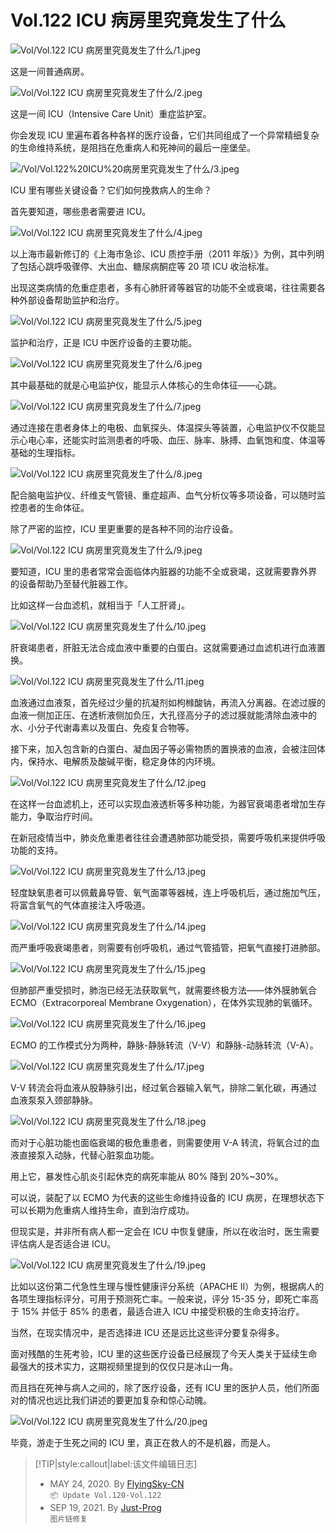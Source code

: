 # Vol.122 ICU 病房里究竟发生了什么

![Vol/Vol.122 ICU 病房里究竟发生了什么/1.jpeg](https://file.hsyhx.top/iPaperClipICU/web/assets/image/文字稿/Vol/Vol.122%20ICU%20病房里究竟发生了什么/1.jpeg?imageMogr2/format/avif)

这是一间普通病房。

![Vol/Vol.122 ICU 病房里究竟发生了什么/2.jpeg](https://file.hsyhx.top/iPaperClipICU/web/assets/image/文字稿/Vol/Vol.122%20ICU%20病房里究竟发生了什么/2.jpeg?imageMogr2/format/avif)

这是一间 ICU（Intensive Care Unit）重症监护室。

你会发现 ICU 里遍布着各种各样的医疗设备，它们共同组成了一个异常精细复杂的生命维持系统，是阻挡在危重病人和死神间的最后一座堡垒。

![/Vol/Vol.122%20ICU%20病房里究竟发生了什么/3.jpeg](https://file.hsyhx.top/iPaperClipICU/web/assets/image/文字稿/Vol/Vol.122%20ICU%20病房里究竟发生了什么/3.jpeg?imageMogr2/format/avif)

ICU 里有哪些关键设备？它们如何挽救病人的生命？

首先要知道，哪些患者需要进 ICU。

![Vol/Vol.122 ICU 病房里究竟发生了什么/4.jpeg](https://file.hsyhx.top/iPaperClipICU/web/assets/image/文字稿/Vol/Vol.122%20ICU%20病房里究竟发生了什么/4.jpeg?imageMogr2/format/avif)

以上海市最新修订的《上海市急诊、ICU 质控手册（2011 年版）》为例，其中列明了包括心跳呼吸骤停、大出血、糖尿病酮症等 20 项 ICU 收治标准。

出现这类病情的危重症患者，多有心肺肝肾等器官的功能不全或衰竭，往往需要各种外部设备帮助监护和治疗。

![Vol/Vol.122 ICU 病房里究竟发生了什么/5.jpeg](https://file.hsyhx.top/iPaperClipICU/web/assets/image/文字稿/Vol/Vol.122%20ICU%20病房里究竟发生了什么/5.jpeg?imageMogr2/format/avif)

监护和治疗，正是 ICU 中医疗设备的主要功能。

![Vol/Vol.122 ICU 病房里究竟发生了什么/6.jpeg](https://file.hsyhx.top/iPaperClipICU/web/assets/image/文字稿/Vol/Vol.122%20ICU%20病房里究竟发生了什么/6.jpeg?imageMogr2/format/avif)

其中最基础的就是心电监护仪，能显示人体核心的生命体征——心跳。

![Vol/Vol.122 ICU 病房里究竟发生了什么/7.jpeg](https://file.hsyhx.top/iPaperClipICU/web/assets/image/文字稿/Vol/Vol.122%20ICU%20病房里究竟发生了什么/7.jpeg?imageMogr2/format/avif)

通过连接在患者身体上的电极、血氧探头、体温探头等装置，心电监护仪不仅能显示心电心率，还能实时监测患者的呼吸、血压、脉率、脉搏、血氧饱和度、体温等基础的生理指标。

![Vol/Vol.122 ICU 病房里究竟发生了什么/8.jpeg](https://file.hsyhx.top/iPaperClipICU/web/assets/image/文字稿/Vol/Vol.122%20ICU%20病房里究竟发生了什么/8.jpeg?imageMogr2/format/avif)

配合脑电监护仪、纤维支气管镜、重症超声、血气分析仪等多项设备，可以随时监控患者的生命体征。

除了严密的监控，ICU 里更重要的是各种不同的治疗设备。

![Vol/Vol.122 ICU 病房里究竟发生了什么/9.jpeg](https://file.hsyhx.top/iPaperClipICU/web/assets/image/文字稿/Vol/Vol.122%20ICU%20病房里究竟发生了什么/9.jpeg?imageMogr2/format/avif)

要知道，ICU 里的患者常常会面临体内脏器的功能不全或衰竭，这就需要靠外界的设备帮助乃至替代脏器工作。

比如这样一台血滤机，就相当于「人工肝肾」。

![Vol/Vol.122 ICU 病房里究竟发生了什么/10.jpeg](https://file.hsyhx.top/iPaperClipICU/web/assets/image/文字稿/Vol/Vol.122%20ICU%20病房里究竟发生了什么/10.jpeg?imageMogr2/format/avif)

肝衰竭患者，肝脏无法合成血液中重要的白蛋白。这就需要通过血滤机进行血液置换。

![Vol/Vol.122 ICU 病房里究竟发生了什么/11.jpeg](https://file.hsyhx.top/iPaperClipICU/web/assets/image/文字稿/Vol/Vol.122%20ICU%20病房里究竟发生了什么/11.jpeg?imageMogr2/format/avif)

血液通过血液泵，首先经过少量的抗凝剂如枸橼酸钠，再流入分离器。在滤过膜的血液一侧加正压、在透析液侧加负压，大孔径高分子的滤过膜就能清除血液中的水、小分子代谢毒素以及蛋白、免疫复合物等。

接下来，加入包含新的白蛋白、凝血因子等必需物质的置换液的血液，会被注回体内，保持水、电解质及酸碱平衡，稳定身体的内环境。

![Vol/Vol.122 ICU 病房里究竟发生了什么/12.jpeg](https://file.hsyhx.top/iPaperClipICU/web/assets/image/文字稿/Vol/Vol.122%20ICU%20病房里究竟发生了什么/12.jpeg?imageMogr2/format/avif)

在这样一台血滤机上，还可以实现血液透析等多种功能，为器官衰竭患者增加生存能力，争取治疗时间。

在新冠疫情当中，肺炎危重患者往往会遭遇肺部功能受损，需要呼吸机来提供呼吸功能的支持。

![Vol/Vol.122 ICU 病房里究竟发生了什么/13.jpeg](https://file.hsyhx.top/iPaperClipICU/web/assets/image/文字稿/Vol/Vol.122%20ICU%20病房里究竟发生了什么/13.jpeg?imageMogr2/format/avif)

轻度缺氧患者可以佩戴鼻导管、氧气面罩等器械，连上呼吸机后，通过施加气压，将富含氧气的气体直接注入呼吸道。

![Vol/Vol.122 ICU 病房里究竟发生了什么/14.jpeg](https://file.hsyhx.top/iPaperClipICU/web/assets/image/文字稿/Vol/Vol.122%20ICU%20病房里究竟发生了什么/14.jpeg?imageMogr2/format/avif)

而严重呼吸衰竭患者，则需要有创呼吸机，通过气管插管，把氧气直接打进肺部。

![Vol/Vol.122 ICU 病房里究竟发生了什么/15.jpeg](https://file.hsyhx.top/iPaperClipICU/web/assets/image/文字稿/Vol/Vol.122%20ICU%20病房里究竟发生了什么/15.jpeg?imageMogr2/format/avif)

但肺部严重受损时，肺泡已经无法获取氧气，就需要终极方法——体外膜肺氧合 ECMO（Extracorporeal Membrane Oxygenation），在体外实现肺的氧循环。

![Vol/Vol.122 ICU 病房里究竟发生了什么/16.jpeg](https://file.hsyhx.top/iPaperClipICU/web/assets/image/文字稿/Vol/Vol.122%20ICU%20病房里究竟发生了什么/16.jpeg?imageMogr2/format/avif)

ECMO 的工作模式分为两种，静脉-静脉转流（V-V）和静脉-动脉转流（V-A）。

![Vol/Vol.122 ICU 病房里究竟发生了什么/17.jpeg](https://file.hsyhx.top/iPaperClipICU/web/assets/image/文字稿/Vol/Vol.122%20ICU%20病房里究竟发生了什么/17.jpeg?imageMogr2/format/avif)

V-V 转流会将血液从股静脉引出，经过氧合器输入氧气，排除二氧化碳，再通过血液泵泵入颈部静脉。

![Vol/Vol.122 ICU 病房里究竟发生了什么/18.jpeg](https://file.hsyhx.top/iPaperClipICU/web/assets/image/文字稿/Vol/Vol.122%20ICU%20病房里究竟发生了什么/18.jpeg?imageMogr2/format/avif)

而对于心脏功能也面临衰竭的极危重患者，则需要使用 V-A 转流，将氧合过的血液直接泵入动脉，代替心脏泵血功能。

用上它，暴发性心肌炎引起休克的病死率能从 80% 降到 20%\~30%。

可以说，装配了以 ECMO 为代表的这些生命维持设备的 ICU 病房，在理想状态下可以长期为危重病人维持生命，直到治疗成功。

但现实是，并非所有病人都一定会在 ICU 中恢复健康，所以在收治时，医生需要评估病人是否适合进 ICU。

![Vol/Vol.122 ICU 病房里究竟发生了什么/19.jpeg](https://file.hsyhx.top/iPaperClipICU/web/assets/image/文字稿/Vol/Vol.122%20ICU%20病房里究竟发生了什么/19.jpeg?imageMogr2/format/avif)

比如以这份第二代急性生理与慢性健康评分系统（APACHE II）为例，根据病人的各项生理指标评分，可用于预测死亡率。一般来说，评分 15-35 分，即死亡率高于 15% 并低于 85% 的患者，最适合进入 ICU 中接受积极的生命支持治疗。

当然，在现实情况中，是否选择进 ICU 还是远比这些评分要复杂得多。

面对残酷的生死考验，ICU 里的这些医疗设备已经展现了今天人类关于延续生命最强大的技术实力，这期视频里提到的仅仅只是冰山一角。

而且挡在死神与病人之间的，除了医疗设备，还有 ICU 里的医护人员，他们所面对的情况也远比我们讲述的要更加复杂和惊心动魄。

![Vol/Vol.122 ICU 病房里究竟发生了什么/20.jpeg](https://file.hsyhx.top/iPaperClipICU/web/assets/image/文字稿/Vol/Vol.122%20ICU%20病房里究竟发生了什么/20.jpeg?imageMogr2/format/avif)

毕竟，游走于生死之间的 ICU 里，真正在救人的不是机器，而是人。

> [!TIP|style:callout|label:该文件编辑日志]
>
> - MAY 24, 2020. By [FlyingSky-CN](https://github.com/FlyingSky-CN)  
> `📦 Update Vol.120-Vol.122`
> - SEP 19, 2021. By [Just-Prog](https://github.com/Just-Prog)  
> `图片链修复`
